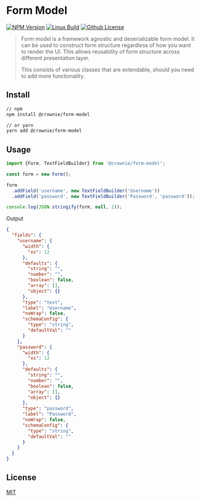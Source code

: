 # Form Model

[![NPM Version][npm-image]][npm-url]
[![Linux Build][travis-image]][travis-url]
[![Github License][license-image]][license-url]

> Form model is a framework agnostic and deserializable form model.
> It can be used to construct form structure regardless of how you want
> to render the UI. This allows reusability of form structure across
> different presentation layer.
>
> This consists of various classes that are extendable, should you
> need to add more functionality.

## Install

```bash
// npm
npm install @crownie/form-model

// or yarn
yarn add @crownie/form-model
```

## Usage

```typescript
import {Form, TextFieldBuilder} from '@crownie/form-model';

const form = new Form();

form
  .addField('username', new TextFieldBuilder('Username'))
  .addField('password', new TextFieldBuilder('Password', 'password'));

console.log(JSON.stringify(form, null, 2));
```

Output

```json
{
  "fields": {
    "username": {
      "width": {
        "xs": 12
      },
      "defaults": {
        "string": "",
        "number": "",
        "boolean": false,
        "array": [],
        "object": {}
      },
      "type": "text",
      "label": "Username",
      "noWrap": false,
      "schemaConfig": {
        "type": "string",
        "defaultVal": ""
      }
    },
    "password": {
      "width": {
        "xs": 12
      },
      "defaults": {
        "string": "",
        "number": "",
        "boolean": false,
        "array": [],
        "object": {}
      },
      "type": "password",
      "label": "Password",
      "noWrap": false,
      "schemaConfig": {
        "type": "string",
        "defaultVal": ""
      }
    }
  }
}
```

## License

[MIT](http://vjpr.mit-license.org)

[npm-image]: https://img.shields.io/npm/v/%40crownie/form-model.svg?style=flat
[npm-url]: https://www.npmjs.com/package/@crownie/form-model
[travis-image]: https://travis-ci.org/Crownie/form-model.svg?branch=master
[travis-url]: https://travis-ci.org/github/Crownie/form-model
[license-image]: https://img.shields.io/badge/license-MIT-blue.svg
[license-url]: https://raw.githubusercontent.com/Crownie/form-model/master/LICENSE.md
